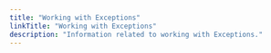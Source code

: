 ```yaml
---
title: "Working with Exceptions"
linkTitle: "Working with Exceptions"
description: "Information related to working with Exceptions."
---
```

